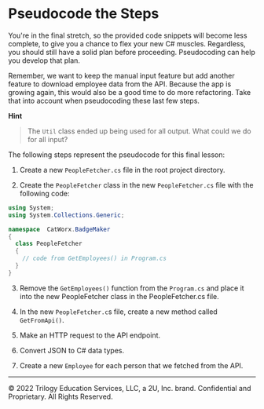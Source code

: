 # Pseudocode the Steps

You're in the final stretch, so the provided code snippets will become less complete, to give you a chance to flex your new C# muscles. Regardless, you should still have a solid plan before proceeding. Pseudocoding can help you develop that plan.

Remember, we want to keep the manual input feature but add another feature to download employee data from the API. Because the app is growing again, this would also be a good time to do more refactoring. Take that into account when pseudocoding these last few steps.

**Hint**

> The `Util` class ended up being used for all output. What could we do for all input?
  
The following steps represent the pseudocode for this final lesson:

1. Create a new `PeopleFetcher.cs` file in the root project directory.

2. Create the `PeopleFetcher` class in the new `PeopleFetcher.cs` file with the following code:

```cs
using System;
using System.Collections.Generic;

namespace  CatWorx.BadgeMaker 
{
  class PeopleFetcher 
  {
    // code from GetEmployees() in Program.cs
  }
}
```

3. Remove the `GetEmployees()` function from the `Program.cs` and place it into the new PeopleFetcher class in the PeopleFetcher.cs file.

4. In the new `PeopleFetcher.c`s file, create a new method called `GetFromApi()`.

5. Make an HTTP request to the API endpoint.

6. Convert JSON to C# data types.

7. Create a new `Employee` for each person that we fetched from the API.

---
© 2022 Trilogy Education Services, LLC, a 2U, Inc. brand. Confidential and Proprietary. All Rights Reserved.